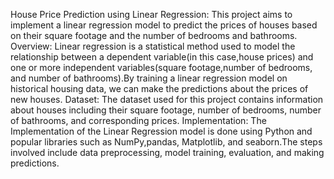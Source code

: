 House Price Prediction using Linear Regression:
This project aims to implement a linear regression model to predict the prices of houses based on their square footage and the number of bedrooms and bathrooms.
Overview:
Linear regression is a statistical method used to model the relationship between a dependent variable(in this case,house prices) and one or more independent variables(square footage,number of bedrooms, and number of bathrooms).By training a linear regression model on historical housing data, we can make the predictions about the prices of new houses.
Dataset:
The dataset used for this project contains information about houses including their square footage, number of bedrooms, number of bathrooms, and corresponding prices.
Implementation:
The Implementation of the Linear Regression model is done using Python and popular libraries such as NumPy,pandas, Matplotlib, and seaborn.The steps involved include data preprocessing, model training, evaluation, and making predictions.
